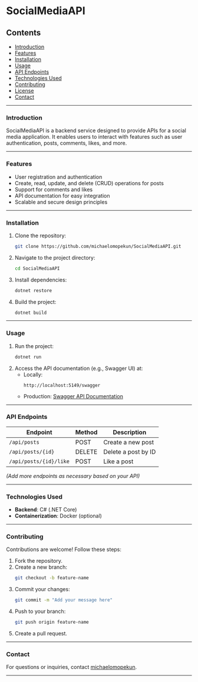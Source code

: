 
# SocialMediaAPI

## Contents
- [Introduction](#introduction)
- [Features](#features)
- [Installation](#installation)
- [Usage](#usage)
- [API Endpoints](#api-endpoints)
- [Technologies Used](#technologies-used)
- [Contributing](#contributing)
- [License](#license)
- [Contact](#contact)

---

### Introduction
SocialMediaAPI is a backend service designed to provide APIs for a social media application. It enables users to interact with features such as user authentication, posts, comments, likes, and more.

---

### Features
- User registration and authentication
- Create, read, update, and delete (CRUD) operations for posts
- Support for comments and likes
- API documentation for easy integration
- Scalable and secure design principles

---

### Installation
1. Clone the repository:
   ```bash
   git clone https://github.com/michaelomopekun/SocialMediaAPI.git
   ```
2. Navigate to the project directory:
   ```bash
   cd SocialMediaAPI
   ```
3. Install dependencies:
   ```bash
   dotnet restore
   ```
4. Build the project:
   ```bash
   dotnet build
   ```

---

### Usage
1. Run the project:
   ```bash
   dotnet run
   ```
2. Access the API documentation (e.g., Swagger UI) at:
   - Locally: 
     ```
     http://localhost:5149/swagger
     ```
   - Production: 
     [Swagger API Documentation](https://socialmediaapi-production-74e1.up.railway.app/swagger/index.html)

---

### API Endpoints
| Endpoint                | Method | Description               |
|-------------------------|--------|---------------------------|
| `/api/posts`            | POST   | Create a new post         |
| `/api/posts/{id}`       | DELETE | Delete a post by ID       |
| `/api/posts/{id}/like`  | POST   | Like a post               |

_(Add more endpoints as necessary based on your API)_

---

### Technologies Used
- **Backend**: C# (.NET Core)
- **Containerization**: Docker (optional)

---

### Contributing
Contributions are welcome! Follow these steps:
1. Fork the repository.
2. Create a new branch:
   ```bash
   git checkout -b feature-name
   ```
3. Commit your changes:
   ```bash
   git commit -m "Add your message here"
   ```
4. Push to your branch:
   ```bash
   git push origin feature-name
   ```
5. Create a pull request.

---

### Contact
For questions or inquiries, contact [michaelomopekun](https://www.linkedin.com/in/michael-omopekun-6308b6281/).

---
